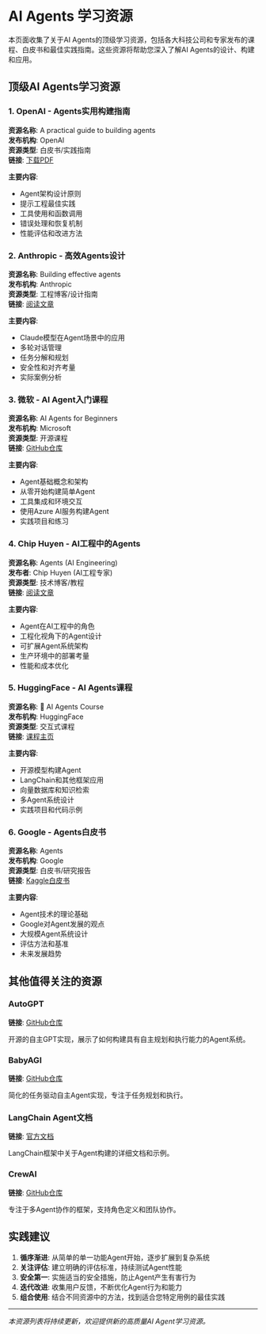 # AI Agents 学习资源

本页面收集了关于AI Agents的顶级学习资源，包括各大科技公司和专家发布的课程、白皮书和最佳实践指南。这些资源将帮助您深入了解AI Agents的设计、构建和应用。

## 顶级AI Agents学习资源

### 1. OpenAI - Agents实用构建指南

**资源名称**: A practical guide to building agents  
**发布机构**: OpenAI  
**资源类型**: 白皮书/实践指南  
**链接**: [下载PDF](https://cdn.openai.com/business-guides-and-resources/a-practical-guide-to-building-agents.pdf)

**主要内容**:
- Agent架构设计原则
- 提示工程最佳实践
- 工具使用和函数调用
- 错误处理和恢复机制
- 性能评估和改进方法

### 2. Anthropic - 高效Agents设计

**资源名称**: Building effective agents  
**发布机构**: Anthropic  
**资源类型**: 工程博客/设计指南  
**链接**: [阅读文章](https://www.anthropic.com/engineering/building-effective-agents)

**主要内容**:
- Claude模型在Agent场景中的应用
- 多轮对话管理
- 任务分解和规划
- 安全性和对齐考量
- 实际案例分析

### 3. 微软 - AI Agent入门课程

**资源名称**: AI Agents for Beginners  
**发布机构**: Microsoft  
**资源类型**: 开源课程  
**链接**: [GitHub仓库](https://github.com/microsoft/ai-agents-for-beginners)

**主要内容**:
- Agent基础概念和架构
- 从零开始构建简单Agent
- 工具集成和环境交互
- 使用Azure AI服务构建Agent
- 实践项目和练习

### 4. Chip Huyen - AI工程中的Agents

**资源名称**: Agents (AI Engineering)  
**发布者**: Chip Huyen (AI工程专家)  
**资源类型**: 技术博客/教程  
**链接**: [阅读文章](https://huyenchip.com/2025/01/07/agents.html)

**主要内容**:
- Agent在AI工程中的角色
- 工程化视角下的Agent设计
- 可扩展Agent系统架构
- 生产环境中的部署考量
- 性能和成本优化

### 5. HuggingFace - AI Agents课程

**资源名称**: 🤗 AI Agents Course  
**发布机构**: HuggingFace  
**资源类型**: 交互式课程  
**链接**: [课程主页](https://huggingface.co/learn/agents-course/en/unit0/introduction)

**主要内容**:
- 开源模型构建Agent
- LangChain和其他框架应用
- 向量数据库和知识检索
- 多Agent系统设计
- 实践项目和代码示例

### 6. Google - Agents白皮书

**资源名称**: Agents  
**发布机构**: Google  
**资源类型**: 白皮书/研究报告  
**链接**: [Kaggle白皮书](https://www.kaggle.com/whitepaper-agents)

**主要内容**:
- Agent技术的理论基础
- Google对Agent发展的观点
- 大规模Agent系统设计
- 评估方法和基准
- 未来发展趋势

## 其他值得关注的资源

### AutoGPT

**链接**: [GitHub仓库](https://github.com/Significant-Gravitas/AutoGPT)

开源的自主GPT实现，展示了如何构建具有自主规划和执行能力的Agent系统。

### BabyAGI

**链接**: [GitHub仓库](https://github.com/yoheinakajima/babyagi)

简化的任务驱动自主Agent实现，专注于任务规划和执行。

### LangChain Agent文档

**链接**: [官方文档](https://python.langchain.com/docs/modules/agents/)

LangChain框架中关于Agent构建的详细文档和示例。

### CrewAI

**链接**: [GitHub仓库](https://github.com/joaomdmoura/crewAI)

专注于多Agent协作的框架，支持角色定义和团队协作。

## 实践建议

1. **循序渐进**: 从简单的单一功能Agent开始，逐步扩展到复杂系统
2. **关注评估**: 建立明确的评估标准，持续测试Agent性能
3. **安全第一**: 实施适当的安全措施，防止Agent产生有害行为
4. **迭代改进**: 收集用户反馈，不断优化Agent行为和能力
5. **组合使用**: 结合不同资源中的方法，找到适合您特定用例的最佳实践

---

*本资源列表将持续更新，欢迎提供新的高质量AI Agent学习资源。*

